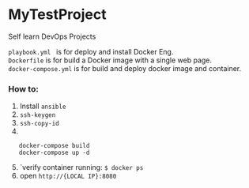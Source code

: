 # MyTestProject
Self learn DevOps Projects

```playbook.yml ``` is for deploy and install Docker Eng.  
``` Dockerfile ``` is for build a Docker image with a single web page.  
``` docker-compose.yml ``` is for build and deploy docker image and container.  

### How to:
1. Install ```ansible``` 
2. ```ssh-keygen```
3. ```ssh-copy-id```
4. 
```
   docker-compose build  
   docker-compose up -d  
```
5. `verify container running: ```$ docker ps ```
6. open ```http://{LOCAL IP}:8080```